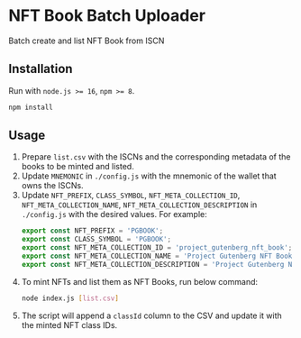 # NFT Book Batch Uploader

Batch create and list NFT Book from ISCN

## Installation

Run with `node.js >= 16`, `npm >= 8`.

```bash
npm install
```

## Usage

1. Prepare `list.csv` with the ISCNs and the corresponding metadata of the books to be minted and listed.
2. Update `MNEMONIC` in `./config.js` with the mnemonic of the wallet that owns the ISCNs.
3. Update `NFT_PREFIX`, `CLASS_SYMBOL`, `NFT_META_COLLECTION_ID`, `NFT_META_COLLECTION_NAME`, `NFT_META_COLLECTION_DESCRIPTION` in `./config.js` with the desired values. For example:
    ```js
    export const NFT_PREFIX = 'PGBOOK';
    export const CLASS_SYMBOL = 'PGBOOK';
    export const NFT_META_COLLECTION_ID = 'project_gutenberg_nft_book';
    export const NFT_META_COLLECTION_NAME = 'Project Gutenberg NFT Book';
    export const NFT_META_COLLECTION_DESCRIPTION = 'Project Gutenberg NFT Book by Liker Land';
    ```
4. To mint NFTs and list them as NFT Books, run below command:
    ```bash
    node index.js [list.csv]
    ```
5. The script will append a `classId` column to the CSV and update it with the minted NFT class IDs.
